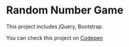 # Random Number Game

This project includes jQuery, Bootstrap.

You can check this project on [Codepen]()
